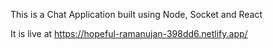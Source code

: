 This is a Chat Application built using Node, Socket and React

It is live at https://hopeful-ramanujan-398dd6.netlify.app/
